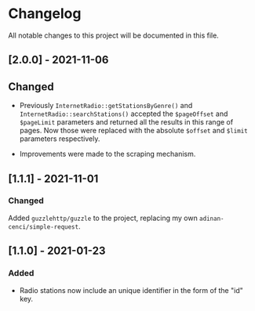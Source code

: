 # Changelog
All notable changes to this project will be documented in this file.

## [2.0.0] - 2021-11-06

## Changed

- Previously `InternetRadio::getStationsByGenre()` and `InternetRadio::searchStations()` accepted 
the `$pageOffset` and `$pageLimit` parameters and returned all the results in this range of pages.
Now those were replaced with the absolute `$offset` and `$limit` parameters respectively.

- Improvements were made to the scraping mechanism.

## [1.1.1] - 2021-11-01

### Changed

Added `guzzlehttp/guzzle` to the project, replacing my own `adinan-cenci/simple-request`.

## [1.1.0] - 2021-01-23
### Added
- Radio stations now include an unique identifier in the form of the "id" key.
